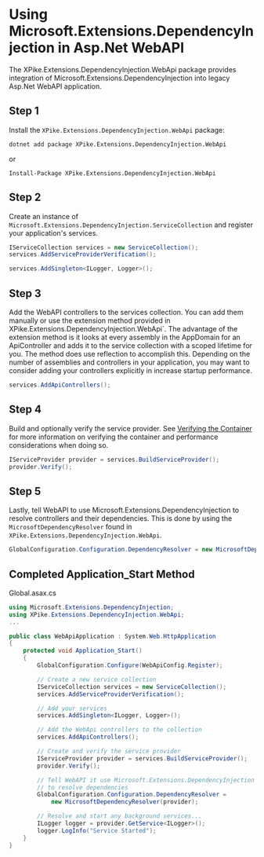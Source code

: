 # Using Microsoft.Extensions.DependencyInjection in Asp.Net WebAPI

The XPike.Extensions.DependencyInjection.WebApi package provides integration of Microsoft.Extensions.DependencyInjection
into legacy Asp.Net WebAPI application.

## Step 1

Install the `XPike.Extensions.DependencyInjection.WebApi` package:

```
dotnet add package XPike.Extensions.DependencyInjection.WebApi
```

or

```
Install-Package XPike.Extensions.DependencyInjection.WebApi
```

## Step 2

Create an instance of `Microsoft.Extensions.DependencyInjection.ServiceCollection` and register your application's
services.

```cs
IServiceCollection services = new ServiceCollection();
services.AddServiceProviderVerification();

services.AddSingleton<ILogger, Logger>();

```

## Step 3

Add the WebAPI controllers to the services collection. You can add them manually or use the extension method provided
in XPike.Extensions.DependencyInjection.WebApi`. The advantage of the extension method is it looks at every assembly in
the AppDomain for an ApiController and adds it to the service collection with a scoped lifetime for you. The method does
use reflection to accomplish this. Depending on the number of assemblies and controllers in your application, you may
want to consider adding your controllers explicitly in increase startup performance.

```cs
services.AddApiControllers();
```

## Step 4

Build and optionally verify the service provider. See [Verifying the Container](verifying-the-container.md) for more
information on verifying the container and performance considerations when doing so.

```cs
IServiceProvider provider = services.BuildServiceProvider();
provider.Verify();
```

## Step 5

Lastly, tell WebAPI to use Microsoft.Extensions.DependencyInjection to resolve controllers and their dependencies. This is done
by using the `MicrosoftDependencyResolver` found in `XPike.Extensions.DependencyInjection.WebApi`.

```cs
GlobalConfiguration.Configuration.DependencyResolver = new MicrosoftDependencyResolver(provider);
```

## Completed Application_Start Method

Global.asax.cs

```cs
using Microsoft.Extensions.DependencyInjection;
using XPike.Extensions.DependencyInjection.WebApi;
...

public class WebApiApplication : System.Web.HttpApplication
{
    protected void Application_Start()
    {
        GlobalConfiguration.Configure(WebApiConfig.Register);

        // Create a new service collection
        IServiceCollection services = new ServiceCollection();
        services.AddServiceProviderVerification();

        // Add your services
        services.AddSingleton<ILogger, Logger>();

        // Add the WebApi controllers to the collection
        services.AddApiControllers();

        // Create and verify the service provider
        IServiceProvider provider = services.BuildServiceProvider();
        provider.Verify();

        // Tell WebAPI it use Microsoft.Extensions.DependencyInjection
        // to resolve dependencies
        GlobalConfiguration.Configuration.DependencyResolver = 
            new MicrosoftDependencyResolver(provider);

        // Resolve and start any background services...
        ILogger logger = provider.GetService<ILogger>();
        logger.LogInfo("Service Started");
    }
}
```
